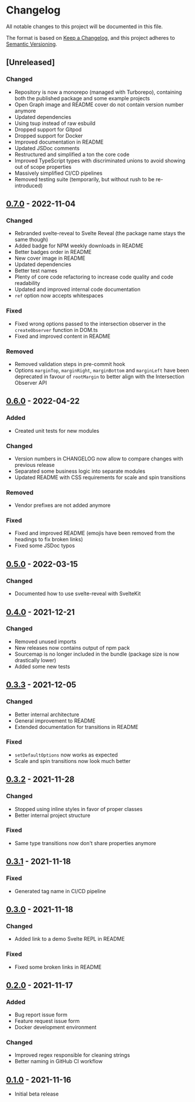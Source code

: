 # Changelog

All notable changes to this project will be documented in this file.

The format is based on [Keep a Changelog](https://keepachangelog.com/en/1.0.0/),
and this project adheres to [Semantic Versioning](https://semver.org/spec/v2.0.0.html).

## [Unreleased]

### Changed

- Repository is now a monorepo (managed with Turborepo), containing both the published package and some example projects
- Open Graph image and README cover do not contain version number anymore
- Updated dependencies
- Using tsup instead of raw esbuild
- Dropped support for Gitpod
- Dropped support for Docker
- Improved documentation in README
- Updated JSDoc comments
- Restructured and simplified a ton the core code
- Improved TypeScript types with discriminated unions to avoid showing out of scope properties
- Massively simplified CI/CD pipelines
- Removed testing suite (temporarily, but without rush to be re-introduced)

## [0.7.0] - 2022-11-04

### Changed

- Rebranded svelte-reveal to Svelte Reveal (the package name stays the same though)
- Added badge for NPM weekly downloads in README
- Better badges order in README
- New cover image in README
- Updated dependencies
- Better test names
- Plenty of core code refactoring to increase code quality and code readability
- Updated and improved internal code documentation
- `ref` option now accepts whitespaces

### Fixed

- Fixed wrong options passed to the intersection observer in the `createObserver` function in DOM.ts
- Fixed and improved content in README

### Removed

- Removed validation steps in pre-commit hook
- Options `marginTop`, `marginRight`, `marginBottom` and `marginLeft` have been deprecated in favour of `rootMargin` to better align with the Intersection Observer API

## [0.6.0] - 2022-04-22

### Added

- Created unit tests for new modules

### Changed

- Version numbers in CHANGELOG now allow to compare changes with previous release
- Separated some business logic into separate modules
- Updated README with CSS requirements for scale and spin transitions

### Removed

- Vendor prefixes are not added anymore

### Fixed

- Fixed and improved README (emojis have been removed from the headings to fix broken links)
- Fixed some JSDoc typos

## [0.5.0] - 2022-03-15

### Changed

- Documented how to use svelte-reveal with SvelteKit

## [0.4.0] - 2021-12-21

### Changed

- Removed unused imports
- New releases now contains output of npm pack
- Sourcemap is no longer included in the bundle (package size is now drastically lower)
- Added some new tests

## [0.3.3] - 2021-12-05

### Changed

- Better internal architecture
- General improvement to README
- Extended documentation for transitions in README

### Fixed

- `setDefaultOptions` now works as expected
- Scale and spin transitions now look much better

## [0.3.2] - 2021-11-28

### Changed

- Stopped using inline styles in favor of proper classes
- Better internal project structure

### Fixed

- Same type transitions now don't share properties anymore

## [0.3.1] - 2021-11-18

### Fixed

- Generated tag name in CI/CD pipeline

## [0.3.0] - 2021-11-18

### Changed

- Added link to a demo Svelte REPL in README

### Fixed

- Fixed some broken links in README

## [0.2.0] - 2021-11-17

### Added

- Bug report issue form
- Feature request issue form
- Docker development environment

### Changed

- Improved regex responsible for cleaning strings
- Better naming in GitHub CI workflow

## [0.1.0] - 2021-11-16

- Initial beta release

[0.1.0]: https://github.com/DaveKeehl/svelte-reveal/releases/tag/0.1.0
[0.2.0]: https://github.com/DaveKeehl/svelte-reveal/compare/0.1.0...0.2.0
[0.3.0]: https://github.com/DaveKeehl/svelte-reveal/compare/0.2.0...0.3.0
[0.3.1]: https://github.com/DaveKeehl/svelte-reveal/compare/0.3.0...0.3.1
[0.3.2]: https://github.com/DaveKeehl/svelte-reveal/compare/0.3.1...0.3.2
[0.3.3]: https://github.com/DaveKeehl/svelte-reveal/compare/0.3.2...0.3.3
[0.4.0]: https://github.com/DaveKeehl/svelte-reveal/compare/0.3.3...0.4.0
[0.5.0]: https://github.com/DaveKeehl/svelte-reveal/compare/0.4.0...0.5.0
[0.6.0]: https://github.com/DaveKeehl/svelte-reveal/compare/0.5.0...0.6.0
[0.7.0]: https://github.com/DaveKeehl/svelte-reveal/compare/0.6.0...0.7.0

